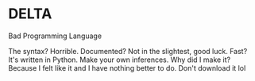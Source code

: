 # DELTA
Bad Programming Language

The syntax? Horrible. Documented? Not in the slightest, good luck. Fast? It's written in Python. Make your own inferences. Why did I make it? Because I felt like it and I have nothing better to do. Don't download it lol
